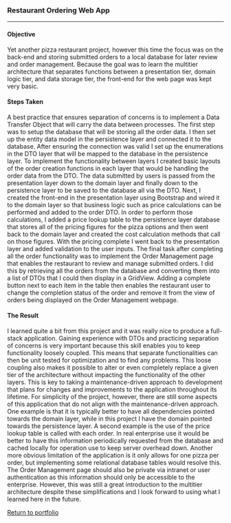 ### Restaurant Ordering Web App
***

#### Objective

Yet another pizza restaurant project, however this time the focus was on the back-end and storing submitted orders to a local database for later review and order management. Because the goal was to learn the multitier architecture that separates functions between a presentation tier, domain logic tier, and data storage tier, the front-end for the web page was kept very basic.

#### Steps Taken

A best practice that ensures separation of concerns is to implement a Data Transfer Object that will carry the data between processes. The first step was to setup the database that will be storing all the order data. I then set up the entity data model in the persistence layer and connected it to the database. After ensuring the connection was valid I set up the enumerations in the DTO layer that will be mapped to the database in the persistence layer. To implement the functionality between layers I created basic layouts of the order creation functions in each layer that would be handling the order data from the DTO. The data submitted by users is passed from the presentation layer down to the domain layer and finally down to the persistence layer to be saved to the database all via the DTO. Next, I created the front-end in the presentation layer using Bootstrap and wired it to the domain layer so that business logic such as price calculations can be performed and added to the order DTO. In order to perform those calculations, I added a price lookup table to the persistence layer database that stores all of the pricing figures for the pizza options and then went back to the domain layer and created the cost calculation methods that call on those figures. With the pricing complete I went back to the presentation layer and added validation to the user inputs. The final task after completing all the order functionality was to implement the Order Management page that enables the restaurant to review and manage submitted orders. I did this by retrieving all the orders from the database and converting them into a list of DTOs that I could then display in a GridView. Adding a complete button next to each item in the table then enables the restaurant user to change the completion status of the order and remove it from the view of orders being displayed on the Order Management webpage.

#### The Result

I learned quite a bit from this project and it was really nice to produce a full-stack application. Gaining experience with DTOs and practicing separation of concerns is very important because this skill enables you to keep functionality loosely coupled. This means that separate functionalities can then be unit tested for optimization and to find any problems. This loose coupling also makes it possible to alter or even completely replace a given tier of the architecture without impacting the functionality of the other layers. This is key to taking a maintenance-driven approach to development that plans for changes and improvements to the application throughout its lifetime. For simplicity of the project, however, there are still some aspects of this application that do not align with the maintenance-driven approach. One example is that it is typically better to have all dependencies pointed towards the domain layer, while in this project I have the domain pointed towards the persistence layer. A second example is the use of the price lookup table is called with each order. In real enterprise use it would be better to have this information periodically requested from the database and cached locally for operation use to keep server overhead down. Another more obvious limitation of the application is it only allows for one pizza per order, but implementing some relational database tables would resolve this. The Order Management page should also be private via intranet or user authentication as this information should only be accessible to the enterprise. However, this was still a great introduction to the multitier architecture despite these simplifications and I look forward to using what I learned here in the future.

[Return to portfolio](https://github.com/zfregin/portfolio)
